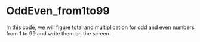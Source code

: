 # OddEven_from1to99
In this code, we will figure total and multiplication for odd and even numbers from 1 to 99
and write them on the screen.
